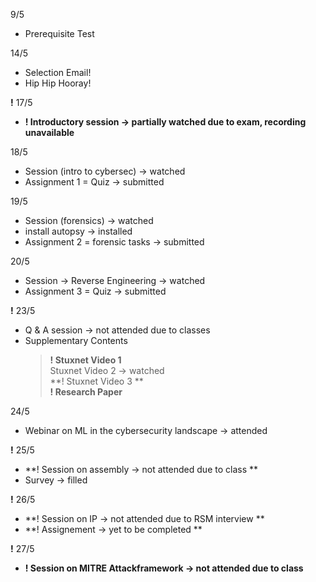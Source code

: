 9/5 
- Prerequisite Test

14/5 
- Selection Email! 
- Hip Hip Hooray!

**!** 17/5 
- **! Introductory session -> partially watched due to exam, recording unavailable**

18/5 
- Session (intro to cybersec) -> watched
- Assignment 1 = Quiz -> submitted

19/5
- Session (forensics) -> watched
- install autopsy -> installed
- Assignment 2 = forensic tasks -> submitted

20/5
- Session -> Reverse Engineering -> watched
- Assignment 3 = Quiz -> submitted

**!** 23/5
- Q & A session -> not attended due to classes
- Supplementary Contents 
  > **! Stuxnet Video 1**\
  > Stuxnet Video 2 -> watched \
  > **! Stuxnet Video 3 **\
  > **! Research Paper**

24/5
- Webinar on ML in the cybersecurity landscape -> attended

**!** 25/5
- **! Session on assembly -> not attended due to class **
- Survey -> filled 

**!** 26/5
- **! Session on IP -> not attended due to RSM interview **
- **! Assignement -> yet to be completed **

**!** 27/5
- **! Session on MITRE  Attackframework -> not attended due to class**
